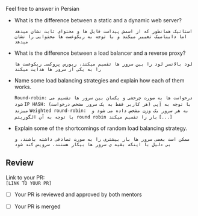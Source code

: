 Feel free to answer in Persian

- What is the difference between a static and a dynamic web server?
  
  `استاتیک همانطور که از اسمش پیداست فایل ها و محتوای ثابت نشان میدهد اما داینامیک تغییر میکند و با توجه به ریکوعست ها محتوایی را نشان میدهد`
  
- What is the difference between a load balancer and a reverse proxy?
  
  `لود بالانسر لود را بین سرور ها تقسیم میکند، ریورس پروکسی ریکوعست ها را به یکی از سرور ها هدایت میکند`
  
- Name some load balancing strategies and explain how each of them works.
  
  `Round-robin: درخواست ها به صورت چرخشی و یکسان بین سرور ها تقسیم می شود`
  `IP HASH: (با توجه به آِپی (هر کاربر فقط به یک سرور مشخص درخواست میزند`
  `Weighted round-robin:  به هر سرور یک وزن مشخص داده می شود و با توجه به آن الگوریتم round robin بار را تقسیم میکند`
  `[...]`
  
- Explain some of the shortcomings of random load balancing strategy.
  
  `ممکن است بعضی سرور ها بار بیشتری را به صورت تصادفی داشته باشند، و بی دلیل با اینکه بقیه ی سرور ها بیکار هستند، سرویس کند شود`
  
## Review
Link to your PR:  
`[LINK TO YOUR PR]`  
 - [ ] Your PR is reviewed and approved by both mentors
 - [ ] Your PR is merged


